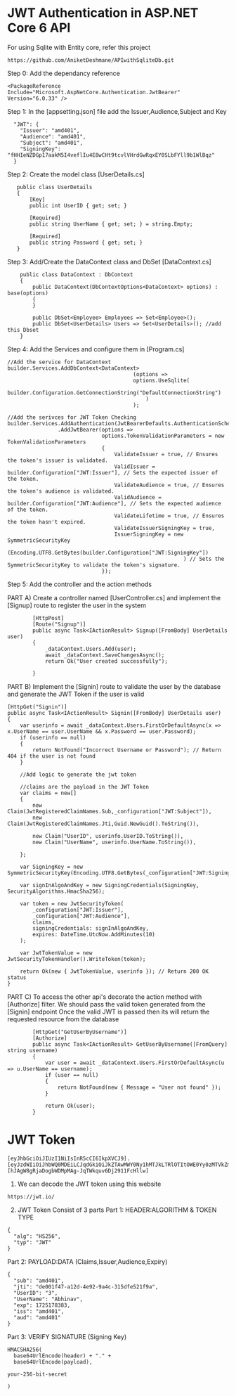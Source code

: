 
# JWT Authentication in ASP.NET Core 6 API

For using Sqlite with Entity core, refer this project 
```
https://github.com/AniketDeshmane/APIwithSqliteDb.git
```

Step 0: Add the dependancy reference

```
<PackageReference Include="Microsoft.AspNetCore.Authentication.JwtBearer" Version="6.0.33" />
```

Step 1: In the [appsetting.json] file add the Issuer,Audience,Subject and Key
```
  "JWT": {
    "Issuer": "amd401",
    "Audience": "amd401",
    "Subject": "amd401",
    "SigningKey": "fHHIeNZDGp17aakM5I4veflIu4E8wCHt9tcvlVHrdGwRqxEY0SLbFYll9b1WlBqz"
  }
```
Step 2: Create the model class [UserDetails.cs]
```
   public class UserDetails
   {
       [Key]
       public int UserID { get; set; }

       [Required]
       public string UserName { get; set; } = string.Empty;

       [Required]
       public string Password { get; set; }
   }
```

Step 3: Add/Create the DataContext class and DbSet [DataContext.cs]
```
    public class DataContext : DbContext
    {
        public DataContext(DbContextOptions<DataContext> options) : base(options)
        {
        }

        public DbSet<Employee> Employees => Set<Employee>();
        public DbSet<UserDetails> Users => Set<UserDetails>(); //add this Dbset
    }
```

Step 4: Add the Services and configure them in [Program.cs]
```
//Add the service for DataContext
builder.Services.AddDbContext<DataContext>
                                        (options => 
                                        options.UseSqlite(
                                            builder.Configuration.GetConnectionString("DefaultConnectionString")
                                            )
                                        );

//Add the serivces for JWT Token Checking
builder.Services.AddAuthentication(JwtBearerDefaults.AuthenticationScheme)
                .AddJwtBearer(options =>
                              options.TokenValidationParameters = new TokenValidationParameters
                              {
                                  ValidateIssuer = true, // Ensures the token's issuer is validated.
                                  ValidIssuer = builder.Configuration["JWT:Issuer"], // Sets the expected issuer of the token.
                                  ValidateAudience = true, // Ensures the token's audience is validated.
                                  ValidAudience = builder.Configuration["JWT:Audience"], // Sets the expected audience of the token.
                                  ValidateLifetime = true, // Ensures the token hasn't expired.
                                  ValidateIssuerSigningKey = true,
                                  IssuerSigningKey = new SymmetricSecurityKey
                                                        (Encoding.UTF8.GetBytes(builder.Configuration["JWT:SigningKey"])
                                                        ) // Sets the SymmetricSecurityKey to validate the token's signature.
                              }); 
```

Step 5: Add the controller and the action methods

PART A) Create a controller named [UserController.cs] and implement the [Signup] route to register the user in the system
```
        [HttpPost]
        [Route("Signup")]
        public async Task<IActionResult> Signup([FromBody] UserDetails user)
        {
            _dataContext.Users.Add(user);
            await _dataContext.SaveChangesAsync();
            return Ok("User created successfully");

        }

```
PART B) Implement the [Signin] route to validate the user by the database and generate the JWT Token if the user is valid 
```
[HttpGet("Signin")]
public async Task<IActionResult> Signin([FromBody] UserDetails user)
{
    var userinfo = await _dataContext.Users.FirstOrDefaultAsync(x => x.UserName == user.UserName && x.Password == user.Password);
    if (userinfo == null)
    {
        return NotFound("Incorrect Username or Password"); // Return 404 if the user is not found
    }

    //Add logic to generate the jwt token

    //claims are the payload in the JWT Token  
    var claims = new[]
    {
        new Claim(JwtRegisteredClaimNames.Sub,_configuration["JWT:Subject"]),
        new Claim(JwtRegisteredClaimNames.Jti,Guid.NewGuid().ToString()),

        new Claim("UserID", userinfo.UserID.ToString()),
        new Claim("UserName", userinfo.UserName.ToString()),

    };

    var SigningKey = new SymmetricSecurityKey(Encoding.UTF8.GetBytes(_configuration["JWT:SigningKey"]));

    var signInAlgoAndKey = new SigningCredentials(SigningKey, SecurityAlgorithms.HmacSha256);

    var token = new JwtSecurityToken(
        _configuration["JWT:Issuer"],
        _configuration["JWT:Audience"],
        claims,
        signingCredentials: signInAlgoAndKey,
        expires: DateTime.UtcNow.AddMinutes(10)
    );

    var JwtTokenValue = new JwtSecurityTokenHandler().WriteToken(token);

    return Ok(new { JwtTokenValue, userinfo }); // Return 200 OK status
}
```
PART C) To access the other api's decorate the action method with [Authorize] filter.
We should pass the valid token generated from the [Signin] endpoint
Once the valid JWT is passed then its will return the requested resource from the database
```
        [HttpGet("GetUserByUsername")]
        [Authorize]
        public async Task<IActionResult> GetUserByUsername([FromQuery] string username)
        {
            var user = await _dataContext.Users.FirstOrDefaultAsync(u => u.UserName == username);
            if (user == null)
            {
                return NotFound(new { Message = "User not found" });
            }

            return Ok(user);
        }
```

# JWT Token

```
[eyJhbGciOiJIUzI1NiIsInR5cCI6IkpXVCJ9].
[eyJzdWIiOiJhbWQ0MDEiLCJqdGkiOiJkZTAwMWY0Ny1hMTJkLTRlOTItOWE0Yy0zMTVkZmU1MjFmOWEiLCJVc2VySUQiOiIzIiwiVXNlck5hbWUiOiJBYmhpbmF2IiwiZXhwIjoxNzI1MTc4MzgzLCJpc3MiOiJhbWQ0MDEiLCJhdWQiOiJhbWQ0MDEifQ].
[hJAgW8gRjaDogbWDMpMAg-JqTWkquv6Dj2911FcHllw]
```
1. We can decode the JWT token using this website
```
https://jwt.io/
```
2. JWT Token Consist of 3 parts
Part 1: HEADER:ALGORITHM & TOKEN TYPE
```
{
  "alg": "HS256",
  "typ": "JWT"
}
```
Part 2: PAYLOAD:DATA (Claims,Issuer,Audience,Expiry)
```
{
  "sub": "amd401",
  "jti": "de001f47-a12d-4e92-9a4c-315dfe521f9a",
  "UserID": "3",
  "UserName": "Abhinav",
  "exp": 1725178383,
  "iss": "amd401",
  "aud": "amd401"
}
```
Part 3: VERIFY SIGNATURE (Signing Key)
```
HMACSHA256(
  base64UrlEncode(header) + "." +
  base64UrlEncode(payload),
  
your-256-bit-secret

)
```

